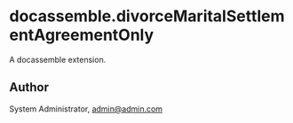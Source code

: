 # docassemble.divorceMaritalSettlementAgreementOnly

A docassemble extension.

## Author

System Administrator, admin@admin.com

